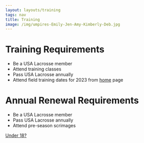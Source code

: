 ```yaml
---
layout: layouts/training
tags: nav
title: Training
image: /img/umpires-Emily-Jen-Amy-Kimberly-Deb.jpg
---
```

# Training Requirements
- Be a USA Lacrosse member
- Attend training classes
- Pass USA Lacrosse annually
- Attend field training dates for 2023 from [home](/) page

# Annual Renewal Requirements
- Be a USA Lacrosse member
- Pass USA Lacrosse annually
- Attend pre-season scrimages

[Under 18?](/youth)